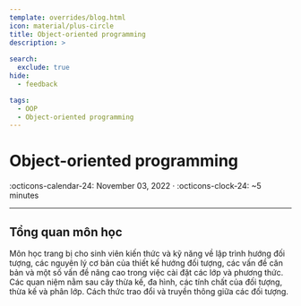 ```yaml
---
template: overrides/blog.html
icon: material/plus-circle
title: Object-oriented programming 
description: >
  
search:
  exclude: true
hide:
  - feedback

tags:
  - OOP
  - Object-oriented programming
---
```


# __Object-oriented programming__

<span>
:octicons-calendar-24: November 03, 2022 ·
:octicons-clock-24: ~5 minutes

</span>

---

## __Tổng quan môn học__

Môn học trang bị cho sinh viên kiến thức và kỹ năng về lập trình hướng đối tượng, các nguyên lý cơ bản của thiết kế hướng đối tượng, các vấn đề căn bản và một số vấn đề nâng cao trong việc cài đặt các lớp và phương thức. Các quan niệm nằm sau cây thừa kế, đa hình, các tính chất của đối tượng, thừa kế và phân lớp. Cách thức trao đổi và truyền thông giữa các đối tượng.